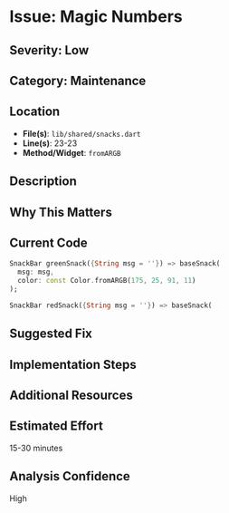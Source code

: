 # Issue: Magic Numbers

## Severity: Low

## Category: Maintenance

## Location
- **File(s)**: `lib/shared/snacks.dart`
- **Line(s)**: 23-23
- **Method/Widget**: `fromARGB`

## Description


## Why This Matters


## Current Code
```dart
SnackBar greenSnack({String msg = ''}) => baseSnack(
  msg: msg, 
  color: const Color.fromARGB(175, 25, 91, 11)
);

SnackBar redSnack({String msg = ''}) => baseSnack(
```

## Suggested Fix


## Implementation Steps


## Additional Resources


## Estimated Effort
15-30 minutes

## Analysis Confidence
High

